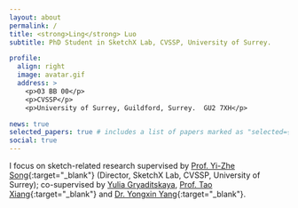 ```yaml
---
layout: about
permalink: /
title: <strong>Ling</strong> Luo
subtitle: PhD Student in SketchX Lab, CVSSP, University of Surrey. 

profile:
  align: right
  image: avatar.gif
  address: >
    <p>03 BB 00</p>
    <p>CVSSP</p>
    <p>University of Surrey, Guildford, Surrey.  GU2 7XH</p>

news: true
selected_papers: true # includes a list of papers marked as "selected={true}"
social: true
---
```


I focus on sketch-related research supervised by [Prof. Yi-Zhe Song](https://scholar.google.co.uk/citations?user=irZFP_AAAAAJ&hl=en){:target="\_blank"} (Director, SketchX Lab, CVSSP, University of Surrey); co-supervised by [Yulia Gryaditskaya](https://yulia.gryaditskaya.com), [Prof. Tao Xiang](https://scholar.google.co.uk/citations?user=MeS5d4gAAAAJ&hl=en){:target="\_blank"} and [Dr. Yongxin Yang](https://scholar.google.co.uk/citations?user=F7PtrL8AAAAJ&hl=en){:target="\_blank"}. 